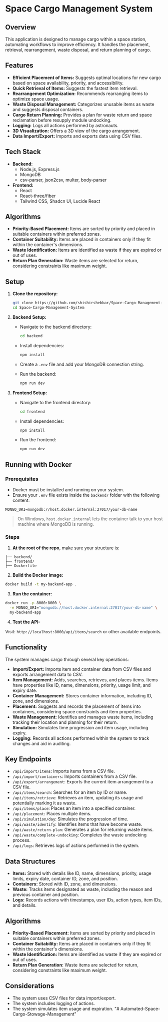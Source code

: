 # Space Cargo Management System

## Overview

This application is designed to manage cargo within a space station, automating workflows to improve efficiency. It handles the placement, retrieval, rearrangement, waste disposal, and return planning of cargo.

## Features

- **Efficient Placement of Items:** Suggests optimal locations for new cargo based on space availability, priority, and accessibility.
- **Quick Retrieval of Items:** Suggests the fastest item retrieval.
- **Rearrangement Optimization:** Recommends rearranging items to optimize space usage.
- **Waste Disposal Management:** Categorizes unusable items as waste and suggests disposal containers.
- **Cargo Return Planning:** Provides a plan for waste return and space reclamation before resupply module undocking.
- **Logging:** Logs all actions performed by astronauts.
- **3D Visualization:** Offers a 3D view of the cargo arrangement.
- **Data Import/Export:** Imports and exports data using CSV files.

## Tech Stack

- **Backend:**
    - Node.js, Express.js
    - MongoDB
    - csv-parser, json2csv, multer, body-parser
- **Frontend:**
    - React
    - React-three/fiber
    - Tailwind CSS, Shadcn UI, Lucide React

## Algorithms

- **Priority-Based Placement:** Items are sorted by priority and placed in suitable containers within preferred zones.
- **Container Suitability:** Items are placed in containers only if they fit within the container's dimensions.
- **Waste Identification:** Items are identified as waste if they are expired or out of uses.
- **Return Plan Generation:** Waste items are selected for return, considering constraints like maximum weight.

## Setup

1. **Clone the repository:**

    ```bash
    git clone https://github.com/shishirshebbar/Space-Cargo-Management-System.git
    cd Space-Cargo-Management-System
    ```

2. **Backend Setup:**

    - Navigate to the backend directory:

        ```bash
        cd backend
        ```

    - Install dependencies:

        ```bash
        npm install
        ```

    - Create a `.env` file and add your MongoDB connection string.
    - Run the backend:

        ```bash
        npm run dev
        ```

3. **Frontend Setup:**
    

    - Navigate to the frontend directory:

        ```bash
        cd frontend
        ```

    - Install dependencies:

        ```bash
        npm install
        ```

    - Run the frontend:

        ```bash
        npm run dev
        ```


## Running with Docker

### Prerequisites

- Docker must be installed and running on your system.
- Ensure your `.env` file exists inside the `backend/` folder with the following content:

```
MONGO_URI=mongodb://host.docker.internal:27017/your-db-name
```

> On Windows, `host.docker.internal` lets the container talk to your host machine where MongoDB is running.

### Steps

1. **At the root of the repo**, make sure your structure is:

```
├── backend/
├── frontend/
├── Dockerfile
```
2. **Build the Docker image:**
```bash
docker build -t my-backend-app .
```
3. **Run the container:**
```bash
docker run -p 8000:8000 \
  -e MONGO_URI="mongodb://host.docker.internal:27017/your-db-name" \
  my-backend-app
```
4. **Test the API:**

Visit:
`http://localhost:8000/api/items/search`
or other available endpoints.

## Functionality

The system manages cargo through several key operations:

- **Import/Export:** Imports item and container data from CSV files and exports arrangement data to CSV.
- **Item Management:** Adds, searches, retrieves, and places items. Items have properties like ID, name, dimensions, priority, usage limit, and expiry date.
- **Container Management:** Stores container information, including ID, zone, and dimensions.
- **Placement:** Suggests and records the placement of items into containers, considering space constraints and item properties.
- **Waste Management:** Identifies and manages waste items, including tracking their location and planning for their return.
- **Simulation:** Simulates time progression and item usage, including expiry.
- **Logging:** Records all actions performed within the system to track changes and aid in auditing.

## Key Endpoints

- `/api/import/items`: Imports items from a CSV file.
- `/api/import/containers`: Imports containers from a CSV file.
- `/api/export/arrangement`: Exports the current item arrangement to a CSV file.
- `/api/items/search`: Searches for an item by ID or name.
- `/api/items/retrieve`: Retrieves an item, updating its usage and potentially marking it as waste.
- `/api/items/place`: Places an item into a specified container.
- `/api/placement`: Places multiple items.
- `/api/simulation/day`: Simulates the progression of time.
- `/api/waste/identify`: Identifies items that have become waste.
- `/api/waste/return-plan`: Generates a plan for returning waste items.
- `/api/waste/complete-undocking`: Completes the waste undocking process.
- `/api/logs`: Retrieves logs of actions performed in the system.

## Data Structures

- **Items:** Stored with details like ID, name, dimensions, priority, usage limits, expiry date, container ID, zone, and position.
- **Containers:** Stored with ID, zone, and dimensions.
- **Waste:** Tracks items designated as waste, including the reason and previous container and position.
- **Logs:** Records actions with timestamps, user IDs, action types, item IDs, and details.

## Algorithms

- **Priority-Based Placement:** Items are sorted by priority and placed in suitable containers within preferred zones.
- **Container Suitability:** Items are placed in containers only if they fit within the container's dimensions.
- **Waste Identification:** Items are identified as waste if they are expired or out of uses.
- **Return Plan Generation:** Waste items are selected for return, considering constraints like maximum weight.

## Considerations

- The system uses CSV files for data import/export.
- The system includes logging of actions.
- The system simulates item usage and expiration.
"# Automated-Space-Cargo-Stowage-Management" 
